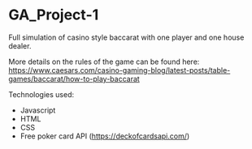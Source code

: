 # GA_Project-1

Full simulation of casino style baccarat with one player and one house dealer.

More details on the rules of the game can be found here:
https://www.caesars.com/casino-gaming-blog/latest-posts/table-games/baccarat/how-to-play-baccarat

Technologies used:

- Javascript
- HTML
- CSS
- Free poker card API (https://deckofcardsapi.com/)
